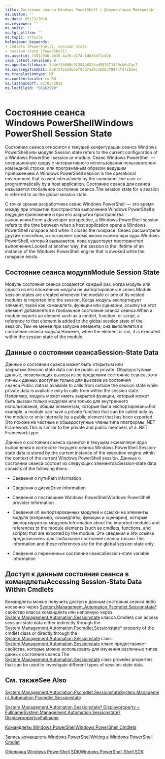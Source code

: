 ```yaml
---
title: Состояние сеанса Windows PowerShell | Документация Майкрософт
ms.custom: ''
ms.date: 09/13/2016
ms.reviewer: ''
ms.suite: ''
ms.tgt_pltfrm: ''
ms.topic: article
helpviewer_keywords:
- Cmdlets [PowerShell], session state
- session state [PowerShell]
ms.assetid: 74912940-2b10-4a76-b174-6d035d71c02b
caps.latest.revision: 8
ms.openlocfilehash: 5d4effb508c9f2544832dad557671520cb0a7ac7
ms.sourcegitcommit: b6871f21bd666f9cd71dd336bb3f844cf472b56c
ms.translationtype: MT
ms.contentlocale: ru-RU
ms.lasthandoff: 02/03/2019
ms.locfileid: "56862990"
---
```

# <a name="windows-powershell-session-state"></a><span data-ttu-id="05e24-102">Состояние сеанса Windows PowerShell</span><span class="sxs-lookup"><span data-stu-id="05e24-102">Windows PowerShell Session State</span></span>

<span data-ttu-id="05e24-103">Состояние сеанса относится к текущей конфигурации сеанса Windows PowerShell или модуля.</span><span class="sxs-lookup"><span data-stu-id="05e24-103">Session state refers to the current configuration of a Windows PowerShell session or module.</span></span> <span data-ttu-id="05e24-104">Сеанс Windows PowerShell — операционную среду с интерактивного использования пользователем командной строки, или программным образом ведущим приложением.</span><span class="sxs-lookup"><span data-stu-id="05e24-104">A Windows PowerShell session is the operational environment that is used interactively by the command-line user or programmatically by a host application.</span></span> <span data-ttu-id="05e24-105">Состояние сеанса для сеанса называется глобальное состояние сеанса.</span><span class="sxs-lookup"><span data-stu-id="05e24-105">The session state for a session is referred to as the global session state.</span></span>

<span data-ttu-id="05e24-106">С точки зрения разработчика сеанс Windows PowerShell — это время между при открытии пространства выполнения Windows PowerShell в ведущее приложение и при его закрытии пространства выполнения.</span><span class="sxs-lookup"><span data-stu-id="05e24-106">From a developer perspective, a Windows PowerShell session refers to the time between when a host application opens a Windows PowerShell runspace and when it closes the runspace.</span></span> <span data-ttu-id="05e24-107">Сеанс рассмотрели другим способом, и составляет время жизни экземпляра ядра Windows PowerShell, который вызывается, пока существует пространство выполнения.</span><span class="sxs-lookup"><span data-stu-id="05e24-107">Looked at another way, the session is the lifetime of an instance of the Windows PowerShell engine that is invoked while the runspace exists.</span></span>

## <a name="module-session-state"></a><span data-ttu-id="05e24-108">Состояние сеанса модуля</span><span class="sxs-lookup"><span data-stu-id="05e24-108">Module Session State</span></span>

<span data-ttu-id="05e24-109">Модуль состояния сеанса создаются каждый раз, когда модуль или одного из его вложенные модули не импортированы в сеанс.</span><span class="sxs-lookup"><span data-stu-id="05e24-109">Module session states are created whenever the module or one of its nested modules is imported into the session.</span></span> <span data-ttu-id="05e24-110">Когда модуль экспортирует элемент, такой как командлета, функции или сценарии, ссылку на этот элемент добавляется в глобальное состояние сеанса сеанса.</span><span class="sxs-lookup"><span data-stu-id="05e24-110">When a module exports an element such as a cmdlet, function, or script, a reference to that element is added to the global session state of the session.</span></span> <span data-ttu-id="05e24-111">Тем не менее при запуске элемента, она выполняется в состояние сеанса модуля.</span><span class="sxs-lookup"><span data-stu-id="05e24-111">However, when the element is run, it is executed within the session state of the module.</span></span>

## <a name="session-state-data"></a><span data-ttu-id="05e24-112">Данные о состоянии сеанса</span><span class="sxs-lookup"><span data-stu-id="05e24-112">Session-State Data</span></span>

<span data-ttu-id="05e24-113">Данные о состоянии сеанса может быть открытым или закрытым.</span><span class="sxs-lookup"><span data-stu-id="05e24-113">Session state data can be public or private.</span></span> <span data-ttu-id="05e24-114">Общедоступные данные, позволяющих вызовы из за пределами состояние сеанса, хотя личных данных доступен только для вызовов из состояния сеанса.</span><span class="sxs-lookup"><span data-stu-id="05e24-114">Public data is available to calls from outside the session state while private data is available only to calls from within the session state.</span></span> <span data-ttu-id="05e24-115">Например, модуль может иметь закрытой функции, который может быть вызван только модулем или только для внутреннего использования, общим элементам, которые были экспортированы.</span><span class="sxs-lookup"><span data-stu-id="05e24-115">For example, a module can have a private function that can be called only by the module or only internally by a public element that has been exported.</span></span> <span data-ttu-id="05e24-116">Это похоже на частные и общедоступные члены типа платформы .NET Framework.</span><span class="sxs-lookup"><span data-stu-id="05e24-116">This is similar to the private and public members of a .NET Framework type.</span></span>

<span data-ttu-id="05e24-117">Данные о состоянии сеанса хранится в текущем экземпляре ядра выполнения в контексте текущего сеанса Windows PowerShell.</span><span class="sxs-lookup"><span data-stu-id="05e24-117">Session-state data is stored by the current instance of the execution engine within the context of the current Windows PowerShell session.</span></span> <span data-ttu-id="05e24-118">Данные о состоянии сеанса состоит из следующих элементов:</span><span class="sxs-lookup"><span data-stu-id="05e24-118">Session-state data consists of the following items:</span></span>

- <span data-ttu-id="05e24-119">Сведения о пути</span><span class="sxs-lookup"><span data-stu-id="05e24-119">Path information</span></span>

- <span data-ttu-id="05e24-120">Сведения о диске</span><span class="sxs-lookup"><span data-stu-id="05e24-120">Drive information</span></span>

- <span data-ttu-id="05e24-121">Сведения о поставщике Windows PowerShell</span><span class="sxs-lookup"><span data-stu-id="05e24-121">Windows PowerShell provider information</span></span>

- <span data-ttu-id="05e24-122">Сведения об импортированных модулей и ссылки на элементы модуля (например, командлеты, функции и сценарии), которые экспортируются модулем.</span><span class="sxs-lookup"><span data-stu-id="05e24-122">Information about the imported modules and references to the module elements (such as cmdlets, functions, and scripts) that are exported by the module.</span></span> <span data-ttu-id="05e24-123">Эти сведения и эти ссылки предназначены для глобальное состояние сеанса только.</span><span class="sxs-lookup"><span data-stu-id="05e24-123">This information and these references are for the global session state only.</span></span>

- <span data-ttu-id="05e24-124">Сведения о переменных состояния сеанса</span><span class="sxs-lookup"><span data-stu-id="05e24-124">Session-state variable information</span></span>

## <a name="accessing-session-state-data-within-cmdlets"></a><span data-ttu-id="05e24-125">Доступ к данным состояния сеанса в командлеты</span><span class="sxs-lookup"><span data-stu-id="05e24-125">Accessing Session-State Data Within Cmdlets</span></span>

<span data-ttu-id="05e24-126">Командлеты можно получить доступ к данным состояния сеанса либо косвенно через [System.Management.Automation.Pscmdlet.Sessionstate\*](/dotnet/api/System.Management.Automation.PSCmdlet.SessionState) свойство класса командлета или напрямую через [ System.Management.Automation.Sessionstate](/dotnet/api/System.Management.Automation.SessionState) класса.</span><span class="sxs-lookup"><span data-stu-id="05e24-126">Cmdlets can access session-state data either indirectly through the [System.Management.Automation.Pscmdlet.Sessionstate\*](/dotnet/api/System.Management.Automation.PSCmdlet.SessionState) property of the cmdlet class or directly through the [System.Management.Automation.Sessionstate](/dotnet/api/System.Management.Automation.SessionState) class.</span></span> <span data-ttu-id="05e24-127">[System.Management.Automation.Sessionstate](/dotnet/api/System.Management.Automation.SessionState) класс предоставляет свойства, которые можно использовать для изучения различных типов данных состояния сеанса.</span><span class="sxs-lookup"><span data-stu-id="05e24-127">The [System.Management.Automation.Sessionstate](/dotnet/api/System.Management.Automation.SessionState) class provides properties that can be used to investigate different types of session-state data.</span></span>

## <a name="see-also"></a><span data-ttu-id="05e24-128">См. также</span><span class="sxs-lookup"><span data-stu-id="05e24-128">See Also</span></span>

[<span data-ttu-id="05e24-129">System.Management.Automation.Pscmdlet.Sessionstate</span><span class="sxs-lookup"><span data-stu-id="05e24-129">System.Management.Automation.Pscmdlet.Sessionstate</span></span>](/dotnet/api/System.Management.Automation.PSCmdlet.SessionState)

[<span data-ttu-id="05e24-130">System.Management.Automation.Sessionstate? Displayproperty = Fullname</span><span class="sxs-lookup"><span data-stu-id="05e24-130">System.Management.Automation.Sessionstate?Displayproperty=Fullname</span></span>](/dotnet/api/System.Management.Automation.SessionState)

[<span data-ttu-id="05e24-131">Командлеты Windows PowerShell</span><span class="sxs-lookup"><span data-stu-id="05e24-131">Windows PowerShell Cmdlets</span></span>](./cmdlet-overview.md)

[<span data-ttu-id="05e24-132">Запись командлета Windows PowerShell</span><span class="sxs-lookup"><span data-stu-id="05e24-132">Writing a Windows PowerShell Cmdlet</span></span>](./writing-a-windows-powershell-cmdlet.md)

[<span data-ttu-id="05e24-133">Оболочка Windows PowerShell SDK</span><span class="sxs-lookup"><span data-stu-id="05e24-133">Windows PowerShell Shell SDK</span></span>](../windows-powershell-reference.md)
